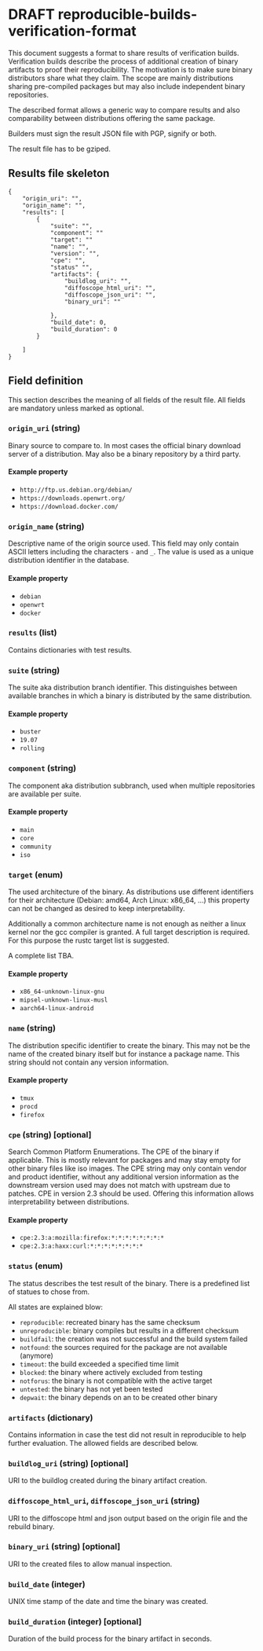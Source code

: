 # DRAFT reproducible-builds-verification-format

This document suggests a format to share results of verification builds.
Verification builds describe the process of additional creation of binary
artifacts to proof their reproducibility. The motivation is to make sure binary
distributors share what they claim. The scope are mainly distributions sharing
pre-compiled packages but may also include independent binary repositories.

The described format allows a generic way to compare results and also
comparability between distributions offering the same package.

Builders must sign the result JSON file with PGP, signify or both.

The result file has to be gziped.

## Results file skeleton

```
{
	"origin_uri": "",
	"origin_name": "",
	"results": [
		{
			"suite": "",
			"component": ""
			"target": ""
			"name": "",
			"version": "",
			"cpe": "",
			"status" "",
			"artifacts": {
				"buildlog_uri": "",
				"diffoscope_html_uri": "",
				"diffoscope_json_uri": "",
				"binary_uri": ""

			},
			"build_date": 0,
			"build_duration": 0
		}

	]
}
```

## Field definition

This section describes the meaning of all fields of the result file. All fields
are mandatory unless marked as optional.

### `origin_uri` (string)

Binary source to compare to. In most cases the official binary download server
of a distribution. May also be a binary repository by a third party.

#### Example property

* `http://ftp.us.debian.org/debian/`
* `https://downloads.openwrt.org/`
* `https://download.docker.com/`

### `origin_name` (string)

Descriptive name of the origin source used. This field may only contain ASCII
letters including the characters `-` and `_`. The value is used as a unique
distribution identifier in the database.

#### Example property

* `debian`
* `openwrt`
* `docker`

### `results` (list)

Contains dictionaries with test results. 

### `suite` (string)

The suite aka distribution branch identifier. This distinguishes between
available branches in which a binary is distributed by the same distribution.

#### Example property

* `buster`
* `19.07`
* `rolling`

### `component` (string)

The component aka distribution subbranch, used when multiple repositories are
available per suite.

#### Example property

* `main`
* `core`
* `community`
* `iso`

### `target` (enum)

The used architecture of the binary. As distributions use different identifiers
for their architecture (Debian: amd64, Arch Linux: x86_64, ...) this property
can not be changed as desired to keep interpretability.

Additionally a common architecture name is not enough as neither a linux kernel
nor the gcc compiler is granted. A full target description is required. For
this purpose the rustc target list is suggested.

A complete list TBA.

#### Example property

* `x86_64-unknown-linux-gnu`
* `mipsel-unknown-linux-musl`
* `aarch64-linux-android`

### `name` (string)

The distribution specific identifier to create the binary. This may not be the
name of the created binary itself but for instance a package name. This string
should not contain any version information.

#### Example property

* `tmux`
* `procd`
* `firefox`

### `cpe` (string) [optional]

Search Common Platform Enumerations. The CPE of the binary if applicable. This
is mostly relevant for packages and may stay empty for other binary files like
iso images. The CPE string may only contain vendor and product identifier,
without any additional version information as the downstream version used may
does not match with upstream due to patches. CPE in version 2.3 should be used.
Offering this information allows interpretability between distributions.

#### Example property

* `cpe:2.3:a:mozilla:firefox:*:*:*:*:*:*:*:*`
* `cpe:2.3:a:haxx:curl:*:*:*:*:*:*:*:*`

### `status` (enum)

The status describes the test result of the binary. There is a predefined list
of statues to chose from.

All states are explained blow:

* `reproducible`: recreated binary has the same checksum
* `unreproducible`: binary compiles but results in a different checksum
* `buildfail`: the creation was not successful and the build system failed
* `notfound`: the sources required for the package are not available (anymore)
* `timeout`: the build exceeded a specified time limit
* `blocked`: the binary where actively excluded from testing
* `notforus`: the binary is not compatible with the active target
* `untested`: the binary has not yet been tested
* `depwait`: the binary depends on an to be created other binary

### `artifacts` (dictionary)

Contains information in case the test did not result in reproducible to help
further evaluation. The allowed fields are described below.

### `buildlog_uri` (string) [optional]

URI to the buildlog created during the binary artifact creation.

### `diffoscope_html_uri`, `diffoscope_json_uri` (string)

URI to the diffoscope html and json output based on the origin file and the
rebuild binary.

### `binary_uri` (string) [optional]

URI to the created files to allow manual inspection.

### `build_date` (integer)

UNIX time stamp of the date and time the binary was created.

### `build_duration` (integer) [optional]

Duration of the build process for the binary artifact in seconds.
